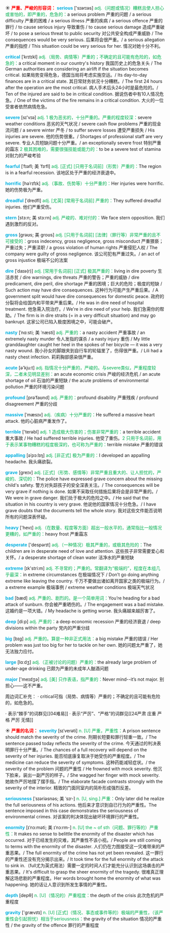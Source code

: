 ☀ <font color="red">**严重、严峻的形容词：**</font>
<font color="sky blue">**serious**</font> ['sɪərɪəs] 
<font color="#00b050">adj.（问题或情况）糟糕且使人担心或害怕的，即严重的，危急的：</font>a serious problem 严重的问题 / a serious difficulty 严重的困难 / a serious illness 严重的疾病 / a serious offence 严重的罪行 / to cause serious injury 导致重伤 / to cause serious damage 造成严重破坏 / to pose a serious threat to public security 对公共安全构成严重威胁 / The consequences would be very serious. 后果将会很严重。/ a serious allegation 严重的指控 / This situation could be very serious for her. 情况对她十分不利。
           
<font color="sky blue">**critical**</font> [ˈkrɪtɪkl]
<font color="#00b050">adj.（局势、病情等）严重的；不确定的且可能有危险的，如危急的：</font>a critical moment in our country's history 我国历史上的危急关头 / The German authorities are considering an airlift if the situation becomes critical. 如果局势变得危急，德国当局将考虑实施空运。/ Its day-to-day finances are in a critical state. 其日常财务状况十分糟糕。/ The first 24 hours after the operation are the most critical. 病人手术后头24小时是最危险的。/ Ten of the injured are said to be in critical condition. 据说伤者中有10人情况危急。/ One of the victims of the fire remains in a critical condition. 大火的一位受害者依然病情危急。

<font color="sky blue">**severe**</font> [sɪ'vɪə] 
<font color="#00b050">adj. 1 极为恶劣的，十分严重的。严重的程度较深：</font>severe weather conditions 恶劣的天气状况 / severe cash flow problems 严重的现金流问题 / a severe winter 严冬 / to suffer severe losses 遭受严重损失 / His injuries are severe. 他的伤势很重。/ Shortages of professional staff are very severe. 专业人员短缺问题十分严重。/ an exceptionally severe frost 特别严重的霜冻 <font color="#00b050">2 极其困难的，需要很强技能或能力的：</font>to be a severe test of stamina 对耐力的严峻考验
           
<font color="sky blue">**fearful**</font> [ˈfɪəfl; 美 ˈfɪrfl]
<font color="#00b050">adj. [正式] [只用于名词前]（形势）严重的：</font>The region is in a fearful recession. 该地区处于严重的经济衰退中。
       
<font color="sky blue">**horrific**</font> [həˈrɪfɪk]
<font color="#00b050">adj.（事故、伤势等）十分严重的：</font>Her injuries were horrific. 她的伤势极为严重。

<font color="sky blue">**dreadful**</font> [ˈdredfl]
<font color="#00b050">adj. [尤英] [常用于名词前] 严重的：</font>They suffered dreadful injuries. 他们严重受伤。

<font color="sky blue">**stern**</font> [stɜ:n; 美 stɜ:rn]
<font color="#00b050">adj. 严峻的、难对付的：</font>We face stern opposition. 我们遇到激烈的反对。

<font color="sky blue">**gross**</font> [grəʊs; 美 groʊs]
<font color="#00b050">adj. [只用于名词前] [法律]（罪行等）非常严重的且不可接受的：</font>gross indecency, gross negligence, gross misconduct 严重猥亵；严重过失；严重渎职 / a gross violation of human rights 严重侵犯人权 / The company were guilty of gross negligence. 该公司犯有严重过失。/ an act of gross injustice 极端不公的法案          
           
<font color="sky blue">**dire**</font> [ˈdaɪə(r)]
<font color="#00b050">adj. [常用于名词前] [正式] 极其严重的：</font>living in dire poverty 生活赤贫 / dire warnings, dire threats 严重的警告；严重的威胁 / dire predicament, dire peril, dire shortage 严重的困境；巨大的危险；极度的短缺 / Such action may have dire consequences. 这种行为可能产生严重后果。/ A government split would have dire consequences for domestic peace. 政府的分裂将会给国内和平带来严重后果。/ He was in dire need of hospital treatment. 他急需入院治疗。/ We're in dire need of your help. 我们急需你的帮助。/ The firm is in dire straits (= in a very difficult situation) and may go bankrupt. 这家公司已陷入极度困境之中，可能会破产。

<font color="sky blue">**nasty**</font> [ˈnɑ:sti; 美 ˈnæsti]
<font color="#00b050">adj. 严重的：</font>a nasty accident 严重事故 / an extremely nasty murder 令人发指的谋杀 / a nasty injury 重伤 / My little granddaughter caught her heel in the spokes of her bicycle — it was a very nasty wound. 我小孙女的脚跟夹到自行车的轮辐里了，伤得很严重。/ Lili had a nasty chest infection. 莉莉胸部感染很严重。

<font color="sky blue">**acute**</font> [ə'kju:t] 
<font color="#00b050">adj. 指情况十分严重的，严峻的。与severe类似，严重程度较深，二者未见明显差别：</font>an acute economic crisis 严峻的经济危机 / an acute shortage of oil 石油的严重短缺 / the acute problems of environmental pollution 严重的环境污染问题
           
<font color="sky blue">**profound**</font> [prəˈfaʊnd]
<font color="#00b050">adj. 严重的：</font>profound disability 严重残疾 / profound disagreement 严重的分歧
           
<font color="sky blue">**massive**</font> [ˈmæsɪv]
<font color="#00b050">adj.（疾病）十分严重的：</font>He suffered a massive heart attack. 他的心脏病严重发作了。

<font color="sky blue">**terrible**</font> ['terəbl] 
<font color="#00b050">adj. 1 造成极大伤害的；伤害非常严重的：</font>a terrible accident 重大事故 / He had suffered terrible injuries. 他受了重伤。<font color="#00b050">2 只用于名词前，用于表示某事物糟糕的程度极深的，也可称为严重的：</font>terrible mistake 严重的错误 
                      
<font color="sky blue">**appalling**</font> [əˈpɔ:lɪŋ]
<font color="#00b050">adj. [非正式] 极为严重的：</font>I developed an appalling headache. 我头痛欲裂。
 
<font color="sky blue">**grave**</font> [greɪv]
<font color="#00b050">adj. [正式]（形势、感情等）非常严重且重大的、让人担忧的，严峻的、深切的：</font>The police have expressed grave concern about the missing child's safety. 警方对失踪孩子的安全深表关注。/ The consequences will be very grave if nothing is done. 如果不采取任何措施后果将会是非常严重的。/ We were in grave danger. 我们处于极大的危险之中。/ He said that the situation in his country is very grave. 他说他的国家情况十分危急。/ I have grave doubts that the documents tell the whole story. 我对这些文件能否说明所有的问题深表怀疑。

<font color="sky blue">**heavy**</font> ['hevɪ] 
<font color="#00b050">adj.（在数量、程度等方面）超出一般水平的，通常指比一般情况更糟的，如严重的：</font>heavy frost 严重霜冻

<font color="sky blue">**desperate**</font> ['despərɪt] 
<font color="#00b050">adj.（一种情况）极其严重的，或极其危险的：</font>The children are in desperate need of love and attention. 这些孩子非常需要爱心和关怀。/ a desperate shortage of clean water 洁净水的严重短缺

<font color="sky blue">**extreme**</font> [ɪk'stri:m] 
<font color="#00b050">adj. 不寻常的；严重的。常翻译为“极端的”，程度在本组几乎最深：</font>in extreme circumstances 在极端情况下 / Don’t go doing anything extreme like leaving the country. 千万不要做出诸如离开国家之类的极端行为。/ a extreme example 极端事例 / extreme weather conditions 极端天气状况

<font color="sky blue">**bad**</font> [bæd] 
<font color="#00b050">adj. 严重的、剧烈的。是一个简单用词：</font>You’re heading for a bad attack of sunburn. 你会被严重晒伤的。/ The engagement was a bad mistake. 这婚约是一项大错。/ My headache is getting worse. 我头痛越来越厉害了。

<font color="sky blue">**deep**</font> [di:p] 
<font color="#00b050">adj. 严重的：</font>a deep economic recession 严重的经济衰退 / deep divisions within the party 党内的严重分歧

<font color="sky blue">**big**</font> [bɪɡ] 
<font color="#00b050">adj. 严重的。算是一种非正式用法：</font>a big mistake 严重的错误 / Her problem was just too big for her to tackle on her own. 她的问题太严重了，她无法独力应付。

<font color="sky blue">**large**</font> [lɑːdӡ] 
<font color="#00b050">adj.（正被讨论的问题）严重的：</font>the already large problem of under-age drinking 已颇为严重的未成年人酗酒问题 

<font color="sky blue">**major**</font> ['meɪdӡə] 
<font color="#00b050">adj. [美] 只作表语，指严重的：</font>Never mind--it’s not major. 别担心——这不严重。

周边词汇补充：
· critical可指（局势、病情等）严重的；不确定的且可能有危险的，如危急的。

· 表示“棘手”的词群见[[04难易]]
· 表示“严厉”、“严格”的词群见[[24严肃 庄重 严格 严厉 无情]]

☀ <font color="red">**严重的名词：**</font>
<font color="sky blue">**severity**</font> [sɪˈverəti]
<font color="#00b050">n. [U] 严重，严重性：</font>A prison sentence should match the severity of the crime. 刑期长短要和罪行轻重一致。/ The sentence passed today reflects the severity of the crime. 今天通过的判决表明罪行十分严重。/ The chances of a full recovery will depend on the severity of her injuries. 能否彻底康复取决于她受伤的严重程度。/ The medicine can reduce the severity of symptoms. 这种药能减轻症状。/ the severity of the problem 问题的严重性 / He frowned with mock severity. 他沉下脸来，装出一副严厉的样子。/ She wagged her finger with mock severity. 她故作严厉地摆了摆手指。/ The elaborate facade contrasts strongly with the severity of the interior. 精致的门面同室内的简朴形成强烈反差。           

<font color="sky blue">**seriousness**</font> [ˈsɪəriəsnəs; 美 ˈsɪr-]
<font color="#00b050">n. [U, sing.] 严重：</font>Only later did he realize the full seriousness of his actions. 他后来才意识到自已行为的严重性。The sentence imposed in this case demonstrates the seriousness of environmental crimes. 对该案的判决体现出破坏环境罪行的严重性。
           
<font color="sky blue">**enormity**</font> [ɪˈnɔ:məti; 美 ɪˈnɔ:rm-]
<font color="#00b050">n. [U] the ~ of sth（问题、罪行等的）严重性：</font>It makes no sense to belittle the enormity of the disaster which has occurred. 对于已经发生的灾难，其严重性不该小视。/ People are still coming to terms with the enormity of the disaster. 人们仍在力图接受这一灾难带来的严重恶果。/ The full enormity of the crime has not yet been revealed. 这一罪行的严重性还没有充分揭示出来。/ It took time for the full enormity of the attack to sink in.（full尤为英式用法）需要一定的时间人们才能充分认识到这场袭击的严重恶果。/ It's difficult to grasp the sheer enormity of the tragedy. 很难真正理解这场悲剧的严重程度。Her words brought home the enormity of what was happening. 她的话让人意识到所发生事情的严重性。

<font color="sky blue">**depth**</font> [depθ] 
<font color="#00b050">n. [U]（情况的）严重程度：</font>the depth of the crisis 此次危机的严重程度

<font color="sky blue">**gravity**</font> ['ɡrævɪtɪ] 
<font color="#00b050">n. [U] [正式]（情况、事态或事件等的）极端的严重性，（该严重性会引起担忧）相当于seriousness：</font>the gravity of the situation 情况的严重性 / the gravity of the offence 罪行的严重程度